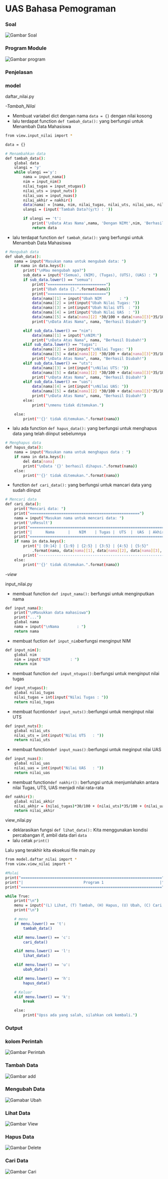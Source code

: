 # UAS Bahasa Pemograman

### Soal
![Gambar Soal](screenshot/1.png)

### Program Module
![Gambar program](screenshot/8.png)

### Penjelasan

### model

daftar_nilai.py

*-Tambah_Nilai*
- Membuat variabel dict dengan nama ```data = {}``` dengan nilai kosong
- lalu terdapat function ```def tambah_data():``` yang berfungsi untuk Menambah Data Mahasiswa
```bash
from view.input_nilai import *

data = {}

# Menambahkan data
def tambah_data():
    global data
    ulangi = 'y'
    while ulangi =='y':
        nama = input_nama()
        nim = input_nim()
        nilai_tugas = input_ntugas()
        nilai_uts = input_nuts()
        nilai_uas = input_nuas()
        nilai_akhir = nakhir()
        data[nama] = [nama, nim, nilai_tugas, nilai_uts, nilai_uas, nilai_akhir]
        ulangi = (input('Tambah Data?(y/t) : '))

        if ulangi == 't':
            print('\nData Atas Nama',nama, 'Dengan NIMt',nim, 'Berhasil Ditambahkan!')
            return data
```

- lalu terdapat function ```def tambah_data():``` yang berfungsi untuk Menambah Data Mahasiswa
```bash
# Mengubah data
def ubah_data():
    nama = input("Masukan nama untuk mengubah data: ")
    if nama in data.keys():
        print("\nMau mengubah apa?")
        sub_data = input("(Semua), (NIM), (Tugas), (UTS), (UAS) : ")
        if sub_data.lower() == "semua":
            print("==========================")
            print("Ubah data {}.".format(nama))
            print("==========================")
            data[nama][1] = input("Ubah NIM        : ")
            data[nama][2] = int(input("Ubah Nilai Tugas: "))
            data[nama][3] = int(input("Ubah Nilai UTS  : "))
            data[nama][4] = int(input("Ubah Nilai UAS  : "))
            data[nama][5] = data[nama][2] *30/100 + data[nama][3]*35/100 + data[nama][4] *35/100
            print("\nData Atas Nama", nama, "Berhasil Diubah!")

        elif sub_data.lower() == "nim":
            data[nama][1] = input("\nNIM:")
            print("\nData Atas Nama", nama, "Berhasil Diubah!")
        elif sub_data.lower() == "tugas":
            data[nama][2] = int(input("\nNilai Tugas: "))
            data[nama][5] = data[nama][2] *30/100 + data[nama][3]*35/100 + data[nama][4] *35/100
            print("\nData Atas Nama", nama, "Berhasil Diubah!")
        elif sub_data.lower() == "uts":
            data[nama][3] = int(input("\nNilai UTS: "))
            data[nama][5] = data[nama][2] *30/100 + data[nama][3]*35/100 + data[nama][4] *35/100
            print("\nData Atas Nama", nama, "Berhasil Diubah!")
        elif sub_data.lower() == "uas":
            data[nama][4] = int(input("\nNilai UAS: "))
            data[nama][5] = data[nama][2] *30/100 + data[nama][3]*35/100 + data[nama][4] *35/100
            print("\nData Atas Nama", nama, "Berhasil Diubah!")
        else:
            print("\nmenu tidak ditemukan.")

    else:
        print("'{}' tidak ditemukan.".format(nama))
```

- lalu ada function ```def hapus_data():``` yang berfungsi untuk menghapus data yang telah diinput sebelumnya
```bash
# Menghapus data
def hapus_data():
    nama = input("Masukan nama untuk menghapus data : ")
    if nama in data.keys():
        del data[nama]
        print("\nData '{}' berhasil dihapus.".format(nama))
    else:
        print("'{}' tidak ditemukan.".format(nama))
```

- function ```def cari_data():``` yang berfungsi untuk mancari data yang sudah diinput
```bash
# Mencari data
def cari_data():
    print("Mencari data: ")
    print("=================================================")
    nama = input("Masukan nama untuk mencari data: ")
    print('\nResult')
    print("==============================================================")
    print("|      Nama      |    NIM    | Tugas |  UTS  |  UAS  | Akhir |")
    print("==============================================================")
    if nama in data.keys():
        print("| {0:14} | {1:9} | {2:5} | {3:5} | {4:5} | {5:5}"
            .format(nama, data[nama][1], data[nama][2], data[nama][3], data[nama][4], data[nama][5]))
        print('--------------------------------------------------------------')
    else:
        print("'{}' tidak ditemukan.".format(nama))
```

*-view*

input_nilai.py

- membuat function ```def input_nama():``` berfungsi untuk menginputkan nama
```bash
def input_nama():
    print("\nMasukkan data mahasiswa")
    print("...")
    global nama
    nama = input("\nNama        : ")
    return nama
```

- membuat fuction ```def input_nim```berfungsi menginput NIM
```bash
def input_nim():
    global nim
    nim = input("NIM         : ")
    return nim
```

- membuat function ```def input_ntugas():```berfungsi untuk menginput nilai tugas
```bash
def input_ntugas():
    global nilai_tugas
    nilai_tugas = int(input("Nilai Tugas : "))
    return nilai_tugas
```

- membuat fucntion```def input_nuts():```berfungsi untuk menginput nilai UTS
```bash
def input_nuts():
    global nilai_uts
    nilai_uts = int(input("Nilai UTS   : "))
    return nilai_uts
```

- membuat function```def input_nuas():```berfungsi untuk meginput nilai UAS
```bash
def input_nuas():
    global nilai_uas
    nilai_uas = int(input("Nilai UAS   : "))
    return nilai_uas
```

- membuat function```def nakhir():``` berfungsi untuk menjumlahakn antara nilai Tugas, UTS, UAS menjadi nilai rata-rata
```bash
def nakhir():
    global nilai_akhir
    nilai_akhir = (nilai_tugas)*30/100 + (nilai_uts)*35/100 + (nilai_uas)*35/100
    return nilai_akhir
```

view_nilai.py

- deklarasikan fungsi ``def lihat_data():`` Kita menggunakan kondisi percabangan if, ambil data dari ``data``
- lalu cetak ``print()``


Lalu yang terakhir kita eksekusi file main.py
```bash
from model.daftar_nilai import *
from view.view_nilai import *

#Mulai
print("===============================================================")
print("|                           Program 1                         |")
print("===============================================================")

while True:
    print("\n")
    menu = input("(L) Lihat, (T) Tambah, (H) Hapus, (U) Ubah, (C) Cari, (K) Keluar\nPilih menu: ")
    print("\n")

    # menu
    if menu.lower() == 't':
        tambah_data()

    elif menu.lower() == 'c':
        cari_data()

    elif menu.lower() == 'l':
        lihat_data()

    elif menu.lower() == 'u':
        ubah_data()

    elif menu.lower() == 'h':
        hapus_data()

    # Keluar
    elif menu.lower() == 'k':
        break

    else:
        print("Upss ada yang salah, silahkan cek kembali.")

```

### Output

### kolom Perintah
![Gambar Perintah](screenshot/2.png)

### Tambah Data
![Gambar add](screenshot/3.png)

### Mengubah Data
![Gamabar Ubah](screenshot/4.png)

### Lihat Data
![Gambar View](screenshot/5.png)

### Hapus Data
![Gambar Delete](screenshot/6.png)

### Cari Data
![Gambar Cari](screenshot/7.png)

